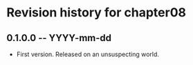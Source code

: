 # Revision history for chapter08

## 0.1.0.0 -- YYYY-mm-dd

* First version. Released on an unsuspecting world.
